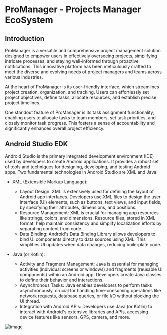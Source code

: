 # ProManager - Projects Manager EcoSystem
## Introduction
ProManager is a versatile and comprehensive project management solution designed to empower users in effectively overseeing projects, simplifying intricate processes, and staying well-informed through proactive notifications. This innovative platform has been meticulously crafted to meet the diverse and evolving needs of project managers and teams across various industries.

At the heart of ProManager is its user-friendly interface, which streamlines project creation, organization, and tracking. Users can effortlessly set project objectives, define tasks, allocate resources, and establish precise project timelines.

One standout feature of ProManager is its task assignment functionality, enabling users to allocate tasks to team members, set task priorities, and closely monitor task progress. This fosters a sense of accountability and significantly enhances overall project efficiency.

## Android Studio EDK

Android Studio is the primary integrated development environment (IDE) used by developers to create Android applications. It provides a robust set of tools and techniques for designing, developing, and testing Android apps. Two fundamental technologies in Android Studio are XML and Java:

- XML (Extensible Markup Language):
  - Layout Design: XML is extensively used for defining the layout of Android app interfaces. Developers use XML files to design the user interface (UI) elements, such as buttons, text views, and input fields, by specifying their attributes, dimensions, and positions.
  - Resource Management: XML is crucial for managing app resources like strings, colors, and dimensions. Resource files, stored in XML format, help maintain consistency and simplify localization efforts by separating content from code.
  - Data Binding: Android's Data Binding Library allows developers to bind UI components directly to data sources using XML. This simplifies UI updates when data changes, reducing boilerplate code.
    
- Java (or Kotlin):
  - Activity and Fragment Management: Java is essential for managing activities (individual screens or windows) and fragments (reusable UI components) within an Android app. Developers create Java classes to define their behavior and interactions.
  - Asynchronous Tasks: Java enables developers to perform tasks asynchronously, crucial for handling time-consuming operations like network requests, database queries, or file I/O without blocking the UI thread.
  - Integration with Android APIs: Developers use Java (or Kotlin) to interact with Android's extensive libraries and APIs, accessing device features like sensors, GPS, camera, and more.

![image](https://github.com/thinhsuy/ProManager_Android_App/assets/81562297/abf44227-7582-40ce-8daf-505b783ceff8)
